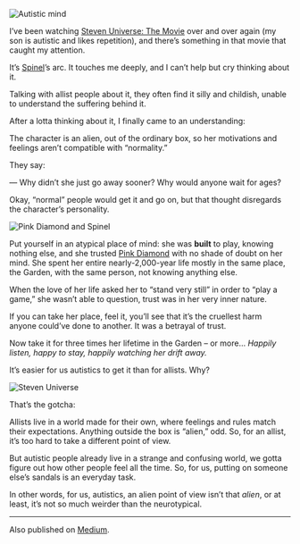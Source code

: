 ![Autistic mind](//cacilhas.info/img/autistic.png)

I’ve been watching [Steven Universe: The Movie](https://steven-universe.fandom.com/wiki/Steven_Universe:_The_Movie) over and over again (my son is autistic and likes repetition), and there’s something in that movie that caught my attention.

It’s [Spinel](https://steven-universe.fandom.com/wiki/Spinel)’s arc. It touches me deeply, and I can’t help but cry thinking about it.

Talking with allist people about it, they often find it silly and childish, unable to understand the suffering behind it.

After a lotta thinking about it, I finally came to an understanding:

The character is an alien, out of the ordinary box, so her motivations and feelings aren’t compatible with “normality.”

They say:

— Why didn’t she just go away sooner? Why would anyone wait for ages?

Okay, “normal” people would get it and go on, but that thought disregards the character’s personality.

![Pink Diamond and Spinel](//cacilhas.info/img/steven-universe/pink-diamond-spinel.jpg)

Put yourself in an atypical place of mind: she was **built** to play, knowing nothing else, and she trusted [Pink Diamond](https://steven-universe.fandom.com/wiki/Pink_Diamond) with no shade of doubt on her mind. She spent her entire nearly-2,000-year life mostly in the same place, the Garden, with the same person, not knowing anything else.

When the love of her life asked her to “stand very still” in order to “play a game,” she wasn’t able to question, trust was in her very inner nature.

If you can take her place, feel it, you’ll see that it’s the cruellest harm anyone could’ve done to another. It was a betrayal of trust.

Now take it for three times her lifetime in the Garden – or more… _Happily listen, happy to stay, happily watching her drift away._

It’s easier for us autistics to get it than for allists. Why?

![Steven Universe](//cacilhas.info/img/steven-universe/fly.jpg)

That’s the gotcha:

Allists live in a world made for their own, where feelings and rules match their expectations. Anything outside the box is “alien,” odd. So, for an allist, it’s too hard to take a different point of view.

But autistic people already live in a strange and confusing world, we gotta figure out how other people feel all the time. So, for us, putting on someone else’s sandals is an everyday task.

In other words, for us, autistics, an alien point of view isn’t that _alien_, or at least, it’s not so much weirder than the neurotypical.

* * *

Also published on [Medium](https://cacilhas.medium.com/how-a-steven-universe-character-has-been-teaching-me-about-autistic-empathy-bf2da980834a).